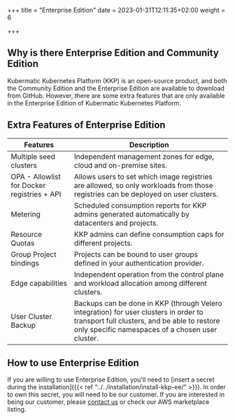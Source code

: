 +++
title = "Enterprise Edition"
date = 2023-01-31T12:11:35+02:00
weight = 6

+++

## Why is there Enterprise Edition and Community Edition

Kubermatic Kubernetes Platform (KKP) is an open-source product, and both the Community Edition and the Enterprise Edition are available to download from GitHub. However, there are some extra features that are only available in the Enterprise Edition of Kubermatic Kubernetes Platform.

## Extra Features of Enterprise Edition

| Features                                    | Description                                                                                                                                                                                   |
| ------------------------------------------- | --------------------------------------------------------------------------------------------------------------------------------------------------------------------------------------------- |
| Multiple seed clusters                      | Independent management zones for edge, cloud and on-premise sites.                                                                                                                            |
| OPA - Allowlist for Docker registries + API | Allows users to set which image registries are allowed, so only workloads from those registries can be deployed on user clusters.                                                             |
| Metering                                    | Scheduled consumption reports for KKP admins generated automatically by datacenters and projects.                                                                                             |
| Resource Quotas                             | KKP admins can define consumption caps for different projects.                                                                                                                                |
| Group Project bindings                      | Projects can be bound to user groups defined in your authentication provider.                                                                                                                 |
| Edge capabilities                           | Independent operation from the control plane and workload allocation among different clusters.                                                                                                |
| User Cluster Backup                         | Backups can be done in KKP (through Velero integration) for user clusters in order to transport full clusters, and be able to restore only specific namespaces of a chosen user cluster.      |

## How to use Enterprise Edition

If you are willing to use Enterprise Edition, you'll need to [insert a secret during the installation]({{< ref "../../installation/install-kkp-ee/" >}}). In order to own this secret, you will need to be our customer. If you are interested in being our customer, please [contact us](https://www.kubermatic.com/contact-us/) or check our AWS marketplace listing.
